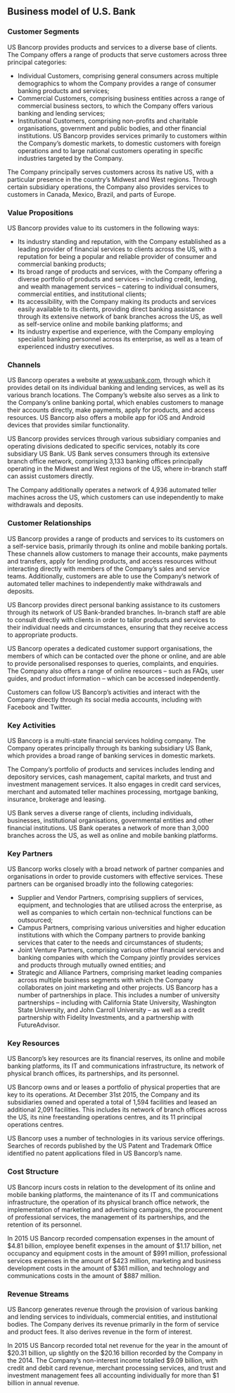 Business model of U.S. Bank
---------------------------

 ### Customer Segments

 US Bancorp provides products and services to a diverse base of clients. The Company offers a range of products that serve customers across three principal categories:

  * Individual Customers, comprising general consumers across multiple demographics to whom the Company provides a range of consumer banking products and services;
 * Commercial Customers, comprising business entities across a range of commercial business sectors, to which the Company offers various banking and lending services;
 * Institutional Customers, comprising non-profits and charitable organisations, government and public bodies, and other financial institutions.
  US Bancorp provides services primarily to customers within the Company’s domestic markets, to domestic customers with foreign operations and to large national customers operating in specific industries targeted by the Company.

 The Company principally serves customers across its native US, with a particular presence in the country’s Midwest and West regions. Through certain subsidiary operations, the Company also provides services to customers in Canada, Mexico, Brazil, and parts of Europe.

 ### Value Propositions

 US Bancorp provides value to its customers in the following ways:

  * Its industry standing and reputation, with the Company established as a leading provider of financial services to clients across the US, with a reputation for being a popular and reliable provider of consumer and commercial banking products;
 * Its broad range of products and services, with the Company offering a diverse portfolio of products and services – including credit, lending, and wealth management services – catering to individual consumers, commercial entities, and institutional clients;
 * Its accessibility, with the Company making its products and services easily available to its clients, providing direct banking assistance through its extensive network of bank branches across the US, as well as self-service online and mobile banking platforms; and
 * Its industry expertise and experience, with the Company employing specialist banking personnel across its enterprise, as well as a team of experienced industry executives.
  ### Channels

 US Bancorp operates a website at www.usbank.com, through which it provides detail on its individual banking and lending services, as well as its various branch locations. The Company’s website also serves as a link to the Company’s online banking portal, which enables customers to manage their accounts directly, make payments, apply for products, and access resources. US Bancorp also offers a mobile app for iOS and Android devices that provides similar functionality.

 US Bancorp provides services through various subsidiary companies and operating divisions dedicated to specific services, notably its core subsidiary US Bank. US Bank serves consumers through its extensive branch office network, comprising 3,133 banking offices principally operating in the Midwest and West regions of the US, where in-branch staff can assist customers directly.

 The Company additionally operates a network of 4,936 automated teller machines across the US, which customers can use independently to make withdrawals and deposits.

 ### Customer Relationships

 US Bancorp provides a range of products and services to its customers on a self-service basis, primarily through its online and mobile banking portals. These channels allow customers to manage their accounts, make payments and transfers, apply for lending products, and access resources without interacting directly with members of the Company’s sales and service teams. Additionally, customers are able to use the Company’s network of automated teller machines to independently make withdrawals and deposits.

 US Bancorp provides direct personal banking assistance to its customers through its network of US Bank-branded branches. In-branch staff are able to consult directly with clients in order to tailor products and services to their individual needs and circumstances, ensuring that they receive access to appropriate products.

 US Bancorp operates a dedicated customer support organisations, the members of which can be contacted over the phone or online, and are able to provide personalised responses to queries, complaints, and enquiries. The Company also offers a range of online resources – such as FAQs, user guides, and product information – which can be accessed independently.

 Customers can follow US Bancorp’s activities and interact with the Company directly through its social media accounts, including with Facebook and Twitter.

 ### Key Activities

 US Bancorp is a multi-state financial services holding company. The Company operates principally through its banking subsidiary US Bank, which provides a broad range of banking services in domestic markets.

 The Company’s portfolio of products and services includes lending and depository services, cash management, capital markets, and trust and investment management services. It also engages in credit card services, merchant and automated teller machines processing, mortgage banking, insurance, brokerage and leasing.

 US Bank serves a diverse range of clients, including individuals, businesses, institutional organisations, governmental entities and other financial institutions. US Bank operates a network of more than 3,000 branches across the US, as well as online and mobile banking platforms.

 ### Key Partners

 US Bancorp works closely with a broad network of partner companies and organisations in order to provide customers with effective services. These partners can be organised broadly into the following categories:

  * Supplier and Vendor Partners, comprising suppliers of services, equipment, and technologies that are utilised across the enterprise, as well as companies to which certain non-technical functions can be outsourced;
 * Campus Partners, comprising various universities and higher education institutions with which the Company partners to provide banking services that cater to the needs and circumstances of students;
 * Joint Venture Partners, comprising various other financial services and banking companies with which the Company jointly provides services and products through mutually owned entities; and
 * Strategic and Alliance Partners, comprising market leading companies across multiple business segments with which the Company collaborates on joint marketing and other projects.
  US Bancorp has a number of partnerships in place. This includes a number of university partnerships – including with California State University, Washington State University, and John Carroll University – as well as a credit partnership with Fidelity Investments, and a partnership with FutureAdvisor.

 ### Key Resources

 US Bancorp’s key resources are its financial reserves, its online and mobile banking platforms, its IT and communications infrastructure, its network of physical branch offices, its partnerships, and its personnel.

 US Bancorp owns and or leases a portfolio of physical properties that are key to its operations. At December 31st 2015, the Company and its subsidiaries owned and operated a total of 1,594 facilities and leased an additional 2,091 facilities. This includes its network of branch offices across the US, its nine freestanding operations centres, and its 11 principal operations centres.

 US Bancorp uses a number of technologies in its various service offerings. Searches of records published by the US Patent and Trademark Office identified no patent applications filed in US Bancorp’s name.

 ### Cost Structure

 US Bancorp incurs costs in relation to the development of its online and mobile banking platforms, the maintenance of its IT and communications infrastructure, the operation of its physical branch office network, the implementation of marketing and advertising campaigns, the procurement of professional services, the management of its partnerships, and the retention of its personnel.

 In 2015 US Bancorp recorded compensation expenses in the amount of $4.81 billion, employee benefit expenses in the amount of $1.17 billion, net occupancy and equipment costs in the amount of $991 million, professional services expenses in the amount of $423 million, marketing and business development costs in the amount of $361 million, and technology and communications costs in the amount of $887 million.

 ### Revenue Streams

 US Bancorp generates revenue through the provision of various banking and lending services to individuals, commercial entities, and institutional bodies. The Company derives its revenue primarily in the form of service and product fees. It also derives revenue in the form of interest.

 In 2015 US Bancorp recorded total net revenue for the year in the amount of $20.31 billion, up slightly on the $20.16 billion recorded by the Company in the 2014. The Company’s non-interest income totalled $9.09 billion, with credit and debit card revenue, merchant processing services, and trust and investment management fees all accounting individually for more than $1 billion in annual revenue.